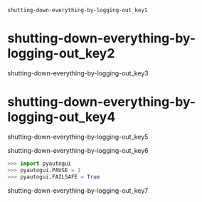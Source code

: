 ```ngMeta
shutting-down-everything-by-logging-out_key1
```
# shutting-down-everything-by-logging-out_key2
shutting-down-everything-by-logging-out_key3

# shutting-down-everything-by-logging-out_key4
shutting-down-everything-by-logging-out_key5

shutting-down-everything-by-logging-out_key6

```python
>>> import pyautogui
>>> pyautogui.PAUSE = 1
>>> pyautogui.FAILSAFE = True
```
shutting-down-everything-by-logging-out_key7